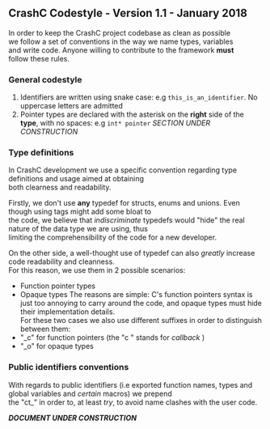 ## CrashC Codestyle - Version 1.1 - January 2018

In order to keep the CrashC project codebase as clean as possible  
we follow a set of conventions in the way we name types, variables  
and write code. Anyone willing to contribute to the framework **must**  
follow these rules.

### General codestyle

1. Identifiers are written using snake case: e.g `this_is_an_identifier`. No uppercase letters are admitted
2. Pointer types are declared with the asterisk on the **right** side of the **type**, with no spaces: e.g `int* pointer`
_SECTION UNDER CONSTRUCTION_

### Type definitions

In CrashC development we use a specific convention regarding type definitions and usage aimed at obtaining  
both clearness and readability.

Firstly, we don't use **any** typedef for structs, enums and unions. Even though using tags might add some bloat to  
the code, we believe that _indiscriminate_ typedefs would "hide" the real nature of the data type we are using, thus  
limiting the comprehensibility of the code for a new developer.

On the other side, a well-thought use of typedef can also _greatly_ increase code readability and cleanness.  
For this reason, we use them in 2 possible scenarios:
* Function pointer types
* Opaque types
The reasons are simple: C's function pointers syntax is just too annoying to carry around the code, and opaque types must hide their implementation details.  
For these two cases we also use different suffixes in order to distinguish between them:
* "\_c" for function pointers (the "c " stands for _callback_ )
* "\_o" for opaque types

### Public identifiers conventions

With regards to public identifiers (i.e exported function names, types and global variables and _certain_ macros) we prepend  
the "ct\_" in order to, at least _try_, to avoid name clashes with the user code.

**_DOCUMENT UNDER CONSTRUCTION_**